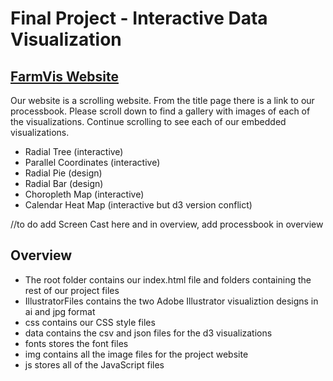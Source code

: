 Final Project - Interactive Data Visualization  
===
[FarmVis Website](https://zihao777.github.io/datavis-final/)
---

Our website is a scrolling website. From the title page there is a link to our processbook. Please scroll down to find a gallery with images of each of the visualizations. Continue scrolling to see each of our embedded visualizations.
- Radial Tree (interactive)
- Parallel Coordinates (interactive)
- Radial Pie (design)
- Radial Bar (design)
- Choropleth Map (interactive)
- Calendar Heat Map (interactive but d3 version conflict)

//to do add Screen Cast here and in overview, add processbook in overview

Overview
---
- The root folder contains our index.html file and folders containing the rest of our project files
- IllustratorFiles contains the two Adobe Illustrator visualiztion designs in ai and jpg format
- css contains our CSS style files
- data contains the csv and json files for the d3 visualizations
- fonts stores the font files
- img contains all the image files for the project website
- js stores all of the JavaScript files




